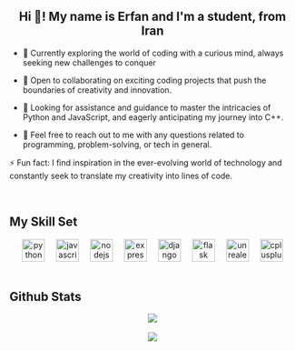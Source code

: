 ## <div align="center">Hi 👋! My name is Erfan and I'm a student, from Iran</div>
-  🔭 Currently exploring the world of coding with a curious mind, always seeking new challenges to conquer  
  

-  👯 Open to collaborating on exciting coding projects that push the boundaries of creativity and innovation.  
  

-  🤝 Looking for assistance and guidance to master the intricacies of Python and JavaScript, and eagerly anticipating my journey into C++.  
  

-  💬 Feel free to reach out to me with any questions related to programming, problem-solving, or tech in general.  
  

 ⚡ Fun fact: I find inspiration in the ever-evolving world of technology and constantly seek to translate my creativity into lines of code.  
  

<br/>  


## My Skill Set  
<div align="center">
  <img src="https://cdn.jsdelivr.net/gh/devicons/devicon/icons/python/python-plain.svg" height="40" alt="python logo"  />
  <img width="12" />
  <img src="https://cdn.jsdelivr.net/gh/devicons/devicon/icons/javascript/javascript-plain.svg" height="40" alt="javascript logo"  />
  <img width="12" />
  <img src="https://cdn.jsdelivr.net/gh/devicons/devicon/icons/nodejs/nodejs-plain-wordmark.svg" height="40" alt="nodejs logo"  />
  <img width="12" />
  <img src="https://cdn.jsdelivr.net/gh/devicons/devicon/icons/express/express-original.svg" height="40" alt="express logo"  />
  <img width="12" />
  <img src="https://cdn.jsdelivr.net/gh/devicons/devicon/icons/django/django-plain.svg" height="40" alt="django logo"  />
  <img width="12" />
  <img src="https://cdn.jsdelivr.net/gh/devicons/devicon/icons/flask/flask-original.svg" height="40" alt="flask logo"  />
  <img width="12" />
  <img src="https://cdn.jsdelivr.net/gh/devicons/devicon/icons/unrealengine/unrealengine-original.svg" height="40" alt="unrealengine logo"  />
  <img width="12" />
  <img src="https://cdn.jsdelivr.net/gh/devicons/devicon/icons/cplusplus/cplusplus-line.svg" height="40" alt="cplusplus logo"  />
</div>

<br/>  


## Github Stats  
<div align="center"><img src="https://github-readme-stats.vercel.app/api?username=imerdis&show_icons=true&count_private=true&hide_border=true" align="center" /></div>  

<br/>  

<div align="center">
<img src="https://komarev.com/ghpvc/?username=imerdis&&style=flat-square" align="center" />
</div>  

<br />
